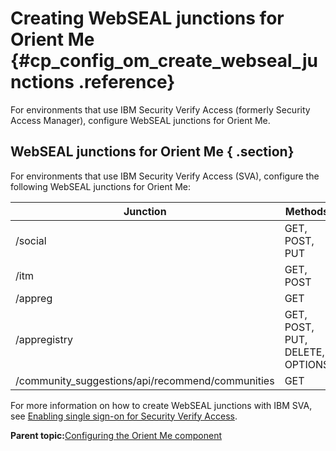# Creating WebSEAL junctions for Orient Me {#cp_config_om_create_webseal_junctions .reference}

For environments that use IBM Security Verify Access (formerly Security Access Manager), configure WebSEAL junctions for Orient Me.

## WebSEAL junctions for Orient Me { .section}

For environments that use IBM Security Verify Access (SVA), configure the following WebSEAL junctions for Orient Me:

|Junction|Methods|
|--------|-------|
|/social|GET, POST, PUT|
|/itm|GET, POST|
|/appreg|GET|
|/appregistry|GET, POST, PUT, DELETE, OPTIONS|
|/community\_suggestions/api/recommend/communities|GET|

For more information on how to create WebSEAL junctions with IBM SVA, see [Enabling single sign-on for Security Verify Access](../secure/t_secure_with_tam.md).

**Parent topic:**[Configuring the Orient Me component](../install/cp_config_om_intro.md)

